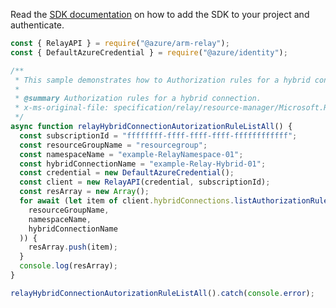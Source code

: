 Read the [SDK documentation](https://github.com/Azure/azure-sdk-for-js/blob/%40azure%2Farm-relay_3.0.1/sdk/relay/arm-relay/README.md) on how to add the SDK to your project and authenticate.

```javascript
const { RelayAPI } = require("@azure/arm-relay");
const { DefaultAzureCredential } = require("@azure/identity");

/**
 * This sample demonstrates how to Authorization rules for a hybrid connection.
 *
 * @summary Authorization rules for a hybrid connection.
 * x-ms-original-file: specification/relay/resource-manager/Microsoft.Relay/stable/2017-04-01/examples/HybridConnection/RelayHybridConnectionAutorizationRuleListAll.json
 */
async function relayHybridConnectionAutorizationRuleListAll() {
  const subscriptionId = "ffffffff-ffff-ffff-ffff-ffffffffffff";
  const resourceGroupName = "resourcegroup";
  const namespaceName = "example-RelayNamespace-01";
  const hybridConnectionName = "example-Relay-Hybrid-01";
  const credential = new DefaultAzureCredential();
  const client = new RelayAPI(credential, subscriptionId);
  const resArray = new Array();
  for await (let item of client.hybridConnections.listAuthorizationRules(
    resourceGroupName,
    namespaceName,
    hybridConnectionName
  )) {
    resArray.push(item);
  }
  console.log(resArray);
}

relayHybridConnectionAutorizationRuleListAll().catch(console.error);
```
